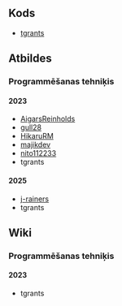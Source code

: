 <!--
	Saite uz autoru profiliem pievienojama tikai pirmajā minētajā gadījumā.
	Autori kārtojami alfabētiskā secībā pēc lietotājvārda.
-->

## Kods

* [tgrants](https://github.com/tgrants)

## Atbildes

### Programmēšanas tehniķis

#### 2023

* [AigarsReinholds](https://github.com/AigarsReinholds)
* [gull28](https://github.com/gull28)
* [HikaruRM](https://github.com/HikaruRM)
* [majikdev](https://github.com/majikdev)
* [nito112233](https://github.com/nito112233)
* tgrants

#### 2025

* [j-rainers](https://github.com/j-rainers)
* tgrants

## Wiki

### Programmēšanas tehniķis

#### 2023

* tgrants
